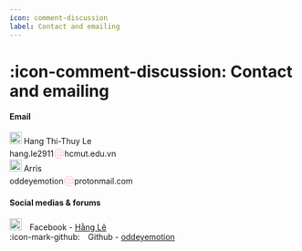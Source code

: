 ```yaml
---
icon: comment-discussion
label: Contact and emailing
---
```

# :icon-comment-discussion: Contact and emailing

#### Email
<a title=""><img width="21" src="https://flagdownload.com/wp-content/uploads/Flag_of_Vietnam-4096x2731.png"></a> Hang Thi-Thuy Le\
hang.le2911<span style="color: #FFC6DA; font-size: 1.4em;">@</span>hcmut.edu.vn\
<a title=""><img width="21" src="https://media.istockphoto.com/id/500425531/vector/flag-of-united-kingdom.jpg?s=612x612&w=0&k=20&c=s1FXadZm6OdXeUHFdnLjBq89zZTNml66DY8xyAU9ygk="></a> Arris\
oddeyemotion<span style="color: #FFC6DA; font-size: 1.4em;">@</span>protonmail.com

#### Social medias & forums
<a title="Facebook" href="https://commons.wikimedia.org/wiki/File:2021_Facebook_icon.svg"><img width="21" alt="2021 Facebook icon" src="https://upload.wikimedia.org/wikipedia/commons/thumb/b/b8/2021_Facebook_icon.svg/128px-2021_Facebook_icon.svg.png"></a> ⠀Facebook - [Hằng Lê](https://www.facebook.com/oddeyemotion/) \
:icon-mark-github: ⠀Github - [oddeyemotion](https://github.com/oddeyemotion)